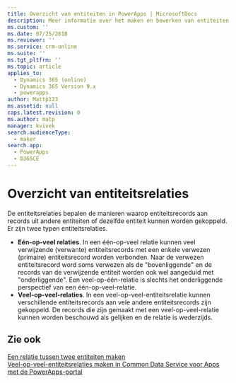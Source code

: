 ```yaml
---
title: Overzicht van entiteiten in PowerApps | MicrosoftDocs
description: Meer informatie over het maken en bewerken van entiteiten met de PowerApps-portal
ms.custom: ''
ms.date: 07/25/2018
ms.reviewer: ''
ms.service: crm-online
ms.suite: ''
ms.tgt_pltfrm: ''
ms.topic: article
applies_to:
  - Dynamics 365 (online)
  - Dynamics 365 Version 9.x
  - powerapps
author: Mattp123
ms.assetid: null
caps.latest.revision: 0
ms.author: matp
manager: kvivek
search.audienceType:
  - maker
search.app:
  - PowerApps
  - D365CE
---
```


# <a name="entity-relationships-overview"></a>Overzicht van entiteitsrelaties

De entiteitsrelaties bepalen de manieren waarop entiteitsrecords aan records uit andere entiteiten of dezelfde entiteit kunnen worden gekoppeld. Er zijn twee typen entiteitsrelaties.
- **Eén-op-veel relaties**. In een één-op-veel relatie kunnen veel verwijzende (verwante) entiteitsrecords met een enkele verwezen (primaire) entiteitsrecord worden verbonden. Naar de verwezen entiteitsrecord word soms verwezen als de "bovenliggende" en de records van de verwijzende entiteit worden ook wel aangeduid met "onderliggende".  Een veel-op-één-relatie is slechts het onderliggende perspectief van een één-op-veel-relatie.
- **Veel-op-veel-relaties**. In een veel-op-veel-entiteitsrelatie kunnen verschillende entiteitsrecords aan vele andere entiteitsrecords zijn gekoppeld. De records die zijn gemaakt met een veel-op-veel-relatie kunnen worden beschouwd als gelijken en de relatie is wederzijds. 

## <a name="see-also"></a>Zie ook
[Een relatie tussen twee entiteiten maken](data-platform-entity-lookup.md) <br/>
[Veel-op-veel-entiteitsrelaties maken in Common Data Service voor Apps met de PowerApps-portal](create-edit-nn-relationships-portal.md)
